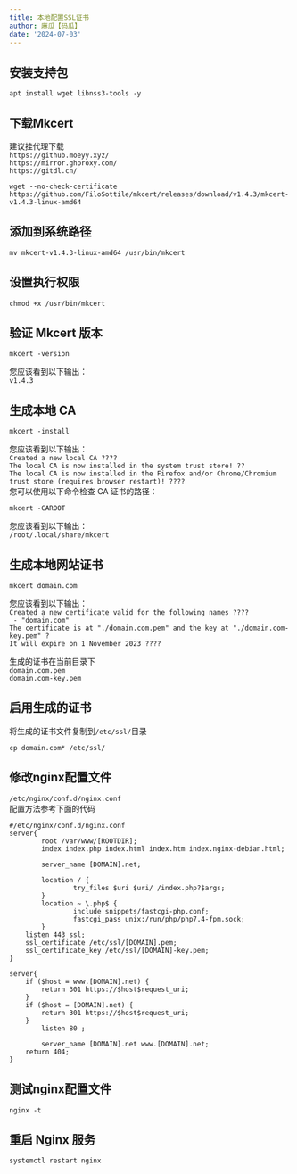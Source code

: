 ```yaml
---
title: 本地配置SSL证书
author: 麻瓜【码瓜】
date: '2024-07-03'
---
```

## 安装支持包
```
apt install wget libnss3-tools -y
```

## 下载Mkcert
建议挂代理下载  
```https://github.moeyy.xyz/```  
```https://mirror.ghproxy.com/```  
```https://gitdl.cn/```   
```
wget --no-check-certificate https://github.com/FiloSottile/mkcert/releases/download/v1.4.3/mkcert-v1.4.3-linux-amd64
```

## 添加到系统路径   
```
mv mkcert-v1.4.3-linux-amd64 /usr/bin/mkcert
```

## 设置执行权限
```
chmod +x /usr/bin/mkcert
```

## 验证 Mkcert 版本
```
mkcert -version
```
您应该看到以下输出：  
```v1.4.3```   

## 生成本地 CA
```
mkcert -install
```
您应该看到以下输出：  
```Created a new local CA ????```     
```The local CA is now installed in the system trust store! ??```     
```The local CA is now installed in the Firefox and/or Chrome/Chromium trust store (requires browser restart)! ????```     
您可以使用以下命令检查 CA 证书的路径：
```
mkcert -CAROOT
```
您应该看到以下输出：   
```/root/.local/share/mkcert```

## 生成本地网站证书
```
mkcert domain.com
```  
您应该看到以下输出：    
```Created a new certificate valid for the following names ????```   
``` - "domain.com"```   
```The certificate is at "./domain.com.pem" and the key at "./domain.com-key.pem" ?```   
```It will expire on 1 November 2023 ????```   

生成的证书在当前目录下   
```domain.com.pem```    
```domain.com-key.pem```   

## 启用生成的证书
将生成的证书文件复制到```/etc/ssl/```目录
```
cp domain.com* /etc/ssl/
```
## 修改nginx配置文件
```/etc/nginx/conf.d/nginx.conf```     
配置方法参考下面的代码  
```
#/etc/nginx/conf.d/nginx.conf
server{
        root /var/www/[ROOTDIR];
        index index.php index.html index.htm index.nginx-debian.html;

        server_name [DOMAIN].net;

        location / {
                try_files $uri $uri/ /index.php?$args;
        }
        location ~ \.php$ {
                include snippets/fastcgi-php.conf;
                fastcgi_pass unix:/run/php/php7.4-fpm.sock;
        }
    listen 443 ssl; 
    ssl_certificate /etc/ssl/[DOMAIN].pem; 
    ssl_certificate_key /etc/ssl/[DOMAIN]-key.pem; 
}

server{
    if ($host = www.[DOMAIN].net) {
        return 301 https://$host$request_uri;
    }
    if ($host = [DOMAIN].net) {
        return 301 https://$host$request_uri;
    }
        listen 80 ;

        server_name [DOMAIN].net www.[DOMAIN].net;
    return 404; 
}
```    

## 测试nginx配置文件
```
nginx -t
```
## 重启 Nginx 服务
```
systemctl restart nginx
```